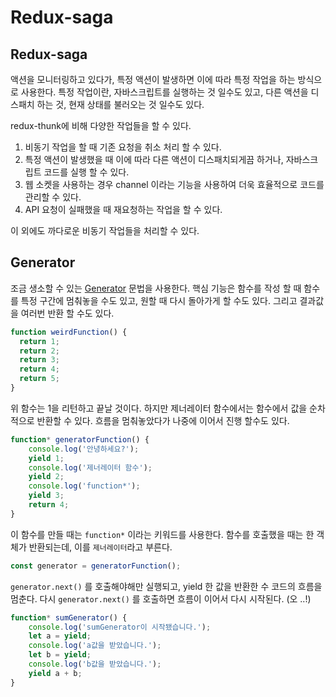 # Redux-saga

## Redux-saga
액션을 모니터링하고 있다가, 특정 액션이 발생하면 이에 따라 특정 작업을 하는 방식으로 사용한다. 특정 작업이란, 자바스크립트를 실행하는 것 일수도 있고, 다른 액션을 디스패치 하는 것, 현재 상태를 불러오는 것 일수도 있다.

redux-thunk에 비해 다양한 작업들을 할 수 있다.

1. 비동기 작업을 할 때 기존 요청을 취소 처리 할 수 있다.
2. 특정 액션이 발생했을 때 이에 따라 다른 액션이 디스패치되게끔 하거나, 자바스크립트 코드를 실행 할 수 있다.
3. 웹 소켓을 사용하는 경우 channel 이라는 기능을 사용하여 더욱 효율적으로 코드를 관리할 수 있다.
4. API 요청이 실패했을 때 재요청하는 작업을 할 수 있다.

이 외에도 까다로운 비동기 작업들을 처리할 수 있다.

## Generator

조금 생소할 수 있는 [Generator](https://developer.mozilla.org/ko/docs/Web/JavaScript/Reference/Global_Objects/Generator) 문법을 사용한다. 핵심 기능은 함수를 작성 할 때 함수를 특정 구간에 멈춰놓을 수도 있고, 원할 때 다시 돌아가게 할 수도 있다. 그리고 결과값을 여러번 반환 할 수도 있다.

```js
function weirdFunction() {
  return 1;
  return 2;
  return 3;
  return 4;
  return 5;
}
```
위 함수는 1을 리턴하고 끝날 것이다. 하지만 제너레이터 함수에서는 함수에서 값을 순차적으로 반환할 수 있다. 흐름을 멈춰놓았다가 나중에 이어서 진행 할수도 있다.
```js
function* generatorFunction() {
    console.log('안녕하세요?');
    yield 1;
    console.log('제너레이터 함수');
    yield 2;
    console.log('function*');
    yield 3;
    return 4;
}
```
이 함수를 만들 때는 `function*` 이라는 키워드를 사용한다. 함수를 호출했을 때는 한 객체가 반환되는데, 이를 `제너레이터`라고 부른다. 
```js
const generator = generatorFunction();
```
`generator.next()` 를 호출해야해만 실행되고, yield 한 값을 반환한 수 코드의 흐름을 멈춘다. 다시 `generator.next()` 를 호출하면 흐름이 이어서 다시 시작된다. (오 ..!)
```js
function* sumGenerator() {
    console.log('sumGenerator이 시작됐습니다.');
    let a = yield;
    console.log('a값을 받았습니다.');
    let b = yield;
    console.log('b값을 받았습니다.');
    yield a + b;
}
```
